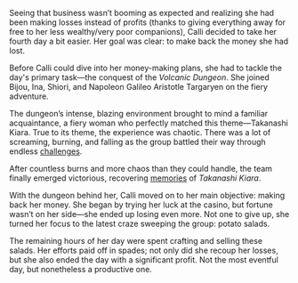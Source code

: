 <!-- title: Mori Calliope -->
<!-- status: Alive -->

Seeing that business wasn’t booming as expected and realizing she had been making losses instead of profits (thanks to giving everything away for free to her less wealthy/very poor companions), Calli decided to take her fourth day a bit easier. Her goal was clear: to make back the money she had lost.

Before Calli could dive into her money-making plans, she had to tackle the day's primary task—the conquest of the _Volcanic Dungeon_. She joined Bijou, Ina, Shiori, and Napoleon Galileo Aristotle Targaryen on the fiery adventure.

The dungeon’s intense, blazing environment brought to mind a familiar acquaintance, a fiery woman who perfectly matched this theme—Takanashi Kiara. True to its theme, the experience was chaotic. There was a lot of screaming, burning, and falling as the group battled their way through endless [challenges](https://www.youtube.com/live/1eOME6DuJK0?feature=shared&t=2899).

After countless burns and more chaos than they could handle, the team finally emerged victorious, recovering [memories](https://www.youtube.com/live/1eOME6DuJK0?feature=shared&t=6018) of _Takanashi Kiara_.

With the dungeon behind her, Calli moved on to her main objective: making back her money. She began by trying her luck at the casino, but fortune wasn’t on her side—she ended up losing even more. Not one to give up, she turned her focus to the latest craze sweeping the group: potato salads.

The remaining hours of her day were spent crafting and selling these salads. Her efforts paid off in spades; not only did she recoup her losses, but she also ended the day with a significant profit. Not the most eventful day, but nonetheless a productive one.
